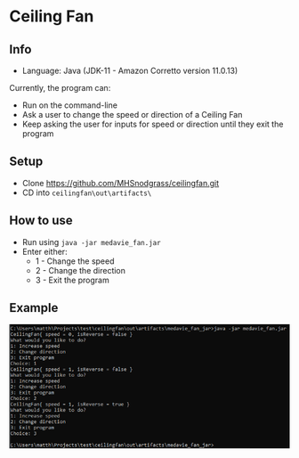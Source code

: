 # Ceiling Fan

## Info
- Language: Java (JDK-11 - Amazon Corretto version 11.0.13)

Currently, the program can:
- Run on the command-line
- Ask a user to change the speed or direction of a Ceiling Fan
- Keep asking the user for inputs for speed or direction until they exit the program

## Setup
- Clone https://github.com/MHSnodgrass/ceilingfan.git
- CD into `ceilingfan\out\artifacts\`

## How to use
- Run using `java -jar medavie_fan.jar`
- Enter either:
    - 1 - Change the speed
    - 2 - Change the direction
    - 3 - Exit the program

## Example
![img.png](example.png)
